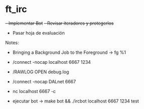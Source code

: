 # ft_irc

~~- Implementar Bot~~
~~- Revisar iteradores y protegerlos~~
- Pasar hoja de evaluación


Notes:

- Bringing a Background Job to the Foreground -> fg %1
- /connect -nocap localhost 6667 1234
- /RAWLOG OPEN debug.log
- /connect -nocap DALnet 6667
- nc localhost 6667 -c

- ejecutar bot -> make bot && ./ircbot localhost 6667 1234 test